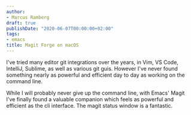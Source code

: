 ```yaml
---
author:
- Marcus Ramberg
draft: true
publishDate: "2020-06-07T00:00:00+02:00"
tags:
- emacs
title: Magit Forge on macOS
---
```


I've tried many editor git integrations over the years, in Vim, VS Code, IntelliJ, Sublime, as well as various git
guis. However I've never found something nearly as powerful and efficient day to day as working on the command line.

While I will probably never give up the command line, with Emacs' Magit I've finally found a valuable companion which
feels as powerful and efficient as the cli interface. The magit status window is a fantastic.
